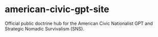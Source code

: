 # american-civic-gpt-site
Official public doctrine hub for the American Civic Nationalist GPT and Strategic Nomadic Survivalism (SNS).
